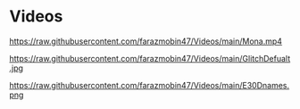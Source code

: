 # Videos

https://raw.githubusercontent.com/farazmobin47/Videos/main/Mona.mp4

https://raw.githubusercontent.com/farazmobin47/Videos/main/GlitchDefualt.jpg

https://raw.githubusercontent.com/farazmobin47/Videos/main/E30Dnames.png

